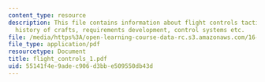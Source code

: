 ```yaml
---
content_type: resource
description: This file contains information about flight controls tactical methods,
  history of crafts, requirements development, control systems etc.
file: /media/https%3A/open-learning-course-data-rc.s3.amazonaws.com/16-885j-aircraft-systems-engineering-fall-2004/55141f4e9adec906d3bbe509550db43d_flight_controls_1.pdf
file_type: application/pdf
resourcetype: Document
title: flight_controls_1.pdf
uid: 55141f4e-9ade-c906-d3bb-e509550db43d
---
```

